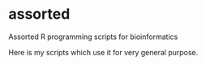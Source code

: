 # assorted
Assorted R programming scripts for bioinformatics

Here is my scripts which use it for very general purpose. 
